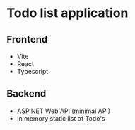 # Todo list application

## Frontend

- Vite
- React
- Typescript


## Backend

- ASP.NET Web API (minimal API)
- in memory static list of Todo's